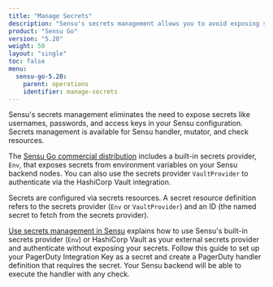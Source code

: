 ```yaml
---
title: "Manage Secrets"
description: "Sensu's secrets management allows you to avoid exposing secrets like usernames and passwords in your Sensu configuration."
product: "Sensu Go"
version: "5.20"
weight: 50
layout: "single"
toc: false
menu:
  sensu-go-5.20:
    parent: operations
    identifier: manage-secrets
---
```


Sensu's secrets management eliminates the need to expose secrets like usernames, passwords, and access keys in your Sensu configuration.
Secrets management is available for Sensu handler, mutator, and check resources.

The [Sensu Go commercial distribution][2] includes a built-in secrets provider, `Env`, that exposes secrets from environment variables on your Sensu backend nodes.
You can also use the secrets provider `VaultProvider` to authenticate via the HashiCorp Vault integration.

Secrets are configured via secrets resources.
A secret resource definition refers to the secrets provider (`Env` or `VaultProvider`) and an ID (the named secret to fetch from the secrets provider).

[Use secrets management in Sensu][1] explains how to use Sensu's built-in secrets provider (`Env`) or HashiCorp Vault as your external secrets provider and authenticate without exposing your secrets.
Follow this guide to set up your PagerDuty Integration Key as a secret and create a PagerDuty handler definition that requires the secret.
Your Sensu backend will be able to execute the handler with any check.


[1]: secrets-management/
[2]: ../../commercial/
